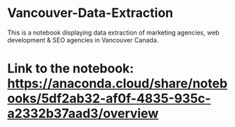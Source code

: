 # Vancouver-Data-Extraction
This is a notebook displaying data extraction of marketing agencies, web development &amp; SEO agencies in Vancouver Canada.
# Link to the notebook: https://anaconda.cloud/share/notebooks/5df2ab32-af0f-4835-935c-a2332b37aad3/overview
